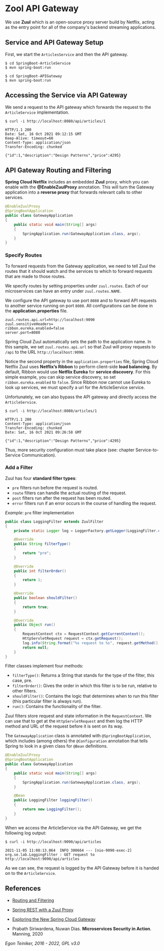# Zool API Gateway

We use **Zuul** which is an open-source proxy server build by Netflix, acting as the entry point for
all of the company's backend streaming applications.

## Service and API Gateway Setup
First, we start the `ArticlesService` and then the API gateway.

```
$ cd SpringBoot-ArticleService
$ mvn spring-boot:run

$ cd SpringBoot-APIGateway
$ mvn spring-boot:run
```

## Accessing the Service via API Gateway

We send a request to the API gateway which forwards the request to the `ArticleService` implementation.

```
$ curl -i http://localhost:8080/api/articles/1

HTTP/1.1 200 
Date: Sat, 16 Oct 2021 09:12:15 GMT
Keep-Alive: timeout=60
Content-Type: application/json
Transfer-Encoding: chunked

{"id":1,"description":"Design Patterns","price":4295}
```

## API Gateway Routing and Filtering 

**Spring Cloud Netflix** includes an embedded **Zuul** proxy, which you can enable with the **@EnableZuulProxy** 
annotation. This will turn the Gateway application into a **reverse proxy** that forwards relevant calls to other 
services.

```Java
@EnableZuulProxy
@SpringBootApplication
public class GatewayApplication
{
    public static void main(String[] args)
    {
        SpringApplication.run(GatewayApplication.class, args);
    }
}
```

### Specify Routes

To forward requests from the Gateway application, we need to tell Zuul the routes that it should watch 
and the services to which to forward requests that are made to those routes. 

We specify routes by setting properties under `zuul.routes`. 
Each of our microservices can have an entry under `zuul.routes.NAME`.

We configure the API gateway to use port `8080` and to forward API requests to another service running on port `8080`.
All configurations can be done in the **application.properties** file.
```
zuul.routes.api.url=http://localhost:9090
zuul.sensitiveHeaders=
ribbon.eureka.enabled=false
server.port=8080
```

Spring Cloud Zuul automatically sets the path to the application name. 
In this sample, we set `zuul.routes.api.url` so that Zuul will proxy requests to `/api` to the 
URL `http://localhost:9090`.

Notice the second property in the `application.properties` file, Spring Cloud Netflix Zuul uses **Netflix’s Ribbon** 
to perform client-side **load balancing**. By default, Ribbon would use **Netflix Eureka** for **service discovery**. 
For this simple example, you can skip service discovery, so set `ribbon.eureka.enabled` to `false`. 
Since Ribbon now cannot use Eureka to look up services, we must specify a url for the ArticleService service.

Unfortunately, we can also bypass the API gateway and directly access the `ArticleService`.
```
$ curl -i http://localhost:8080/articles/1

HTTP/1.1 200 
Content-Type: application/json
Transfer-Encoding: chunked
Date: Sat, 16 Oct 2021 09:26:58 GMT

{"id":1,"description":"Design Patterns","price":4295}
```
Thus, more security configuration must take place (see: chapter Service-to-Service Communication).

### Add a Filter 

Zuul has four **standard filter types**:
* `pre` filters run before the request is routed.
* `route` filters can handle the actual routing of the request.
* `post` filters run after the request has been routed.
* `error` filters run if an error occurs in the course of handling the request.

_Example_: `pre` filter implementation
```Java
public class LoggingFilter extends ZuulFilter
{
    private static Logger log = LoggerFactory.getLogger(LoggingFilter.class);

    @Override
    public String filterType()
    {
        return "pre";
    }

    @Override
    public int filterOrder()
    {
        return 1;
    }

    @Override
    public boolean shouldFilter()
    {
        return true;
    }

    @Override
    public Object run()
    {
        RequestContext ctx = RequestContext.getCurrentContext();
        HttpServletRequest request = ctx.getRequest();
        log.info(String.format("%s request to %s", request.getMethod(), request.getRequestURL().toString()));
        return null;
    }
}
```

Filter classes implement four methods:
* `filterType()`: Returns a String that stands for the type of the filter, this case, pre. 
* `filterOrder()`: Gives the order in which this filter is to be run, relative to other filters.
* `shouldFilter()`: Contains the logic that determines when to run this filter (this particular filter is always run).
* `run()`: Contains the functionality of the filter.

Zuul filters store request and state information in the `RequestContext`. 
We can use that to get at the `HttpServletRequest` and then log the HTTP method and URL of the request 
before it is sent on its way.

The `GatewayApplication` class is annotated with `@SpringBootApplication`, which includes (among others) 
the `@Configuration` annotation that tells Spring to look in a given class for `@Bean` definitions.

```Java
@EnableZuulProxy
@SpringBootApplication
public class GatewayApplication
{
    public static void main(String[] args)
    {
        SpringApplication.run(GatewayApplication.class, args);
    }

    @Bean
    public LoggingFilter loggingFilter()
    {
        return new LoggingFilter();
    }
}
```

When we access the ArticleService via the API Gateway, we get the following log output:
```
$ curl -i http://localhost:9090/api/articles

2021-11-05 11:08:13.064  INFO 300664 --- [nio-9090-exec-2] org.se.lab.LoggingFilter : GET request to http://localhost:9090/api/articles
```

As we can see, the request is logged by the API Gateway before it is handed on to the `ArticleService`.

## References
* [Routing and Filtering](https://spring.io/guides/gs/routing-and-filtering/)

* [Spring REST with a Zuul Proxy](https://www.baeldung.com/spring-rest-with-zuul-proxy)
* [Exploring the New Spring Cloud Gateway](https://www.baeldung.com/spring-cloud-gateway)

* Prabath Siriwardena, Nuwan Dias. **Microservices Security in Action**. Manning, 2020

*Egon Teiniker, 2016 - 2022, GPL v3.0*